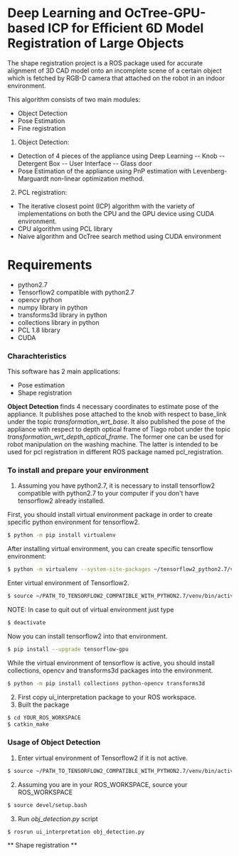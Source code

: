 # Deep Learning and OcTree-GPU-based ICP for Efficient 6D Model Registration of Large Objects

The shape registration project is a ROS package used for accurate alignment of 3D CAD model onto an incomplete scene of a certain object which is fetched by RGB-D camera that attached on the robot in an indoor environment.

This algorithm consists of two main modules:
- Object Detection 
- Pose Estimation 
- Fine registration 

1) Object Detection:
 - Detection of 4 pieces of the appliance using Deep Learning
 -- Knob 
-- Detergent Box 
-- User Interface 
-- Glass door
- Pose Estimation of the appliance using PnP estimation with Levenberg-Marguardt non-linear optimization method.

2) PCL registration:
- The iterative closest point (ICP) algorithm with the variety of implementations on both the CPU and the GPU device using CUDA environment.
- CPU algorithm  using PCL library
- Naive algorithm and OcTree search method using CUDA environment 
 
# Requirements
  - python2.7
  - Tensorflow2 compatible with python2.7
  - opencv python 
  - numpy library in python 
  - transforms3d library in python
  - collections library in python 
  - PCL 1.8 library
  - CUDA

### Charachteristics
This software has 2 main applications:
- Pose estimation
- Shape registration

**Object Detection** finds 4 necessary coordinates to estimate pose of the appliance. 
It publishes pose attached to the knob with respect to base_link  under the topic *transformation_wrt_base*.
It also published the pose of the appliance with respect to depth optical frame of Tiago robot under the topic *transformation_wrt_depth_optical_frame*.
The former one can be used for robot manipulation on the washing machine. The latter is intended to be used for pcl registration in different ROS package named pcl_registration.
### To install and prepare your environment
1) Assuming you have python2.7, it is necessary to install tensorflow2 compatible with python2.7 to your computer if you don't have tensorflow2 already installed.

First, you should install virtual environment package in order to create specific python environment for tensorflow2.
```sh
$ python -m pip install virtualenv
```
After installing virtual environment, you can create specific tensorflow environment:
```sh
$ python -m virtualenv --system-site-packages ~/tensorflow2_python2.7/venv
```
Enter virtual environment of Tensorflow2.
```sh
$ source ~/PATH_TO_TENSORFLOW2_COMPATIBLE_WITH_PYTHON2.7/venv/bin/activate
```
NOTE: In case to quit out of virtual environment just type 
```sh
$ deactivate
```
Now you can install tensorflow2 into that environment.
```sh
$ pip install --upgrade tensorflow-gpu
```
While the virtual environment of tensorflow is active, you should install collections, opencv and transforms3d packages into the environment. 
```sh
$ python -m pip install collections python-opencv transforms3d
```
2) First copy ui_interpretation package to your ROS workspace.
3) Built the package 
```sh
$ cd YOUR_ROS_WORKSPACE
$ catkin_make
```


### Usage of Object Detection
1) Enter virtual environment of Tensorflow2 if it is not active.
```sh
$ source ~/PATH_TO_TENSORFLOW2_COMPATIBLE_WITH_PYTHON2.7/venv/bin/activate
```

2) Assuming you are in your ROS_WORKSPACE, source your ROS_WORKSPACE
```sh
$ source devel/setup.bash
```
3) Run *obj_detection.py* script
```sh
$ rosrun ui_interpretation obj_detection.py
```

** Shape registration **

